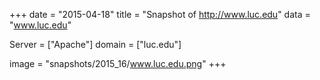 
+++
date = "2015-04-18"
title = "Snapshot of http://www.luc.edu"
data = "www.luc.edu"

Server = ["Apache"]
domain = ["luc.edu"]

  image = "snapshots/2015_16/www.luc.edu.png"
+++
#
